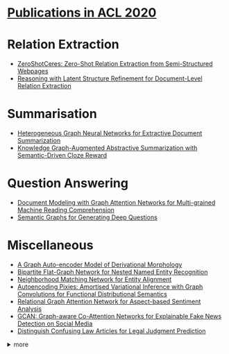 # [Publications in ACL 2020](https://acl2020.org/program/accepted/)



# Relation Extraction
- [ZeroShotCeres: Zero-Shot Relation Extraction from Semi-Structured Webpages](https://github.com/naganandy/graph-based-deep-learning-literature/blob/master/conference-publications/folders/publications_acl20/zsceres_acl20/README.md)
- [Reasoning with Latent Structure Refinement for Document-Level Relation Extraction](https://github.com/naganandy/graph-based-deep-learning-literature/tree/master/conference-publications/folders/publications_acl20/lsr_acl20)



# Summarisation
- [Heterogeneous Graph Neural Networks for Extractive Document Summarization](https://github.com/naganandy/graph-based-deep-learning-literature/blob/master/conference-publications/folders/publications_acl20/hdsg_acl20/README.md)
- [Knowledge Graph-Augmented Abstractive Summarization with Semantic-Driven Cloze Reward](https://github.com/naganandy/graph-based-deep-learning-literature/blob/master/conference-publications/folders/publications_acl20/asgard_acl20/README.md)



# Question Answering
- [Document Modeling with Graph Attention Networks for Multi-grained Machine Reading Comprehension](https://github.com/naganandy/graph-based-deep-learning-literature/blob/master/conference-publications/folders/publications_acl20/nqbertdm_acl20/README.md)
- [Semantic Graphs for Generating Deep Questions](https://github.com/naganandy/graph-based-deep-learning-literature/blob/master/conference-publications/folders/publications_acl20/sgdqg_acl20/README.md)



# Miscellaneous
- [A Graph Auto-encoder Model of Derivational Morphology](https://github.com/naganandy/graph-based-deep-learning-literature/blob/master/conference-publications/folders/publications_acl20/dga_acl20/README.md)
- [Bipartite Flat-Graph Network for Nested Named Entity Recognition](https://github.com/naganandy/graph-based-deep-learning-literature/blob/master/conference-publications/folders/publications_acl20/biflag_acl20/README.md)
- [Neighborhood Matching Network for Entity Alignment](https://github.com/naganandy/graph-based-deep-learning-literature/blob/master/conference-publications/folders/publications_acl20/nmn_acl20/README.md)
- [Autoencoding Pixies: Amortised Variational Inference with Graph Convolutions for Functional Distributional Semantics](https://github.com/naganandy/graph-based-deep-learning-literature/blob/master/conference-publications/folders/publications_acl20/pae_acl20/README.md)
- [Relational Graph Attention Network for Aspect-based Sentiment Analysis](https://github.com/naganandy/graph-based-deep-learning-literature/blob/master/conference-publications/folders/publications_acl20/rgat_acl20/README.md)
- [GCAN: Graph-aware Co-Attention Networks for Explainable Fake News Detection on Social Media](https://github.com/naganandy/graph-based-deep-learning-literature/blob/master/conference-publications/folders/publications_acl20/gcan_acl20/README.md)
- [Distinguish Confusing Law Articles for Legal Judgment Prediction](https://github.com/naganandy/graph-based-deep-learning-literature/blob/master/conference-publications/folders/publications_acl20/ladan_acl20/README.md)




<details> 
<summary> more </summary> 

- A Graph-based Coarse-to-fine Method for Unsupervised Bilingual Lexicon Induction
- A Joint Neural Model for Information Extraction with Global Features
- Bridging the Structural Gap Between Encoding and Decoding for Data-To-Text Generation
- Breaking Through the 80\% Glass Ceiling: Raising the State of the Art in Word Sense Disambiguation by Incorporating Knowledge Graph Information
- Integrating Semantic and Structural Information with Graph Convolutional Network for Controversy Detection
- Heterogeneous Graph Transformer for Graph-to-Sequence Learning
- Graph-to-Tree Learning for Solving Math Word Problems
- Line Graph Enhanced AMR-to-Text Generation with Mix-Order Graph Attention Networks
- Graph Neural News Recommendation with Unsupervised Preference Disentanglement
- HyperCore: Hyperbolic and Co-graph Representation for Automatic ICD Coding
- Learning Interpretable Relationships between Entities, Relations and Concepts via Bayesian Structure Learning on Open Domain Facts
- ReInceptionE: Relation-Aware Inception Network with Joint Local-Global Structural Information for Knowledge Graph Embedding
- NeuInfer: Knowledge Inference on N-ary Facts
- Structural Information Preserving for Graph-to-Text Generation
- Syntax-Aware Opinion Role Labeling with Dependency Graph Convolutional Networks
- Conversational Graph Grounded Policy Learning for Open-Domain Conversation Generation
- A Novel Graph-based Multi-modal Fusion Encoder for Neural Machine Translation
- In Layman’s Terms: Semi-Open Relation Extraction from Scientific Texts
- Leveraging Graph to Improve Abstractive Multi-Document Summarization
- Semi-supervised Contextual Historical Text Normalization
- Learning to Ask More: Semi-Autoregressive Sequential Question Generation under Dual-Graph Interaction
- Amalgamation of protein sequence, structure and textual information for improving protein-protein interaction identification
- Connecting Embeddings for Knowledge Graph Entity Typing
- Taxonomy Construction of Unseen Domains via Graph-based Cross-Domain Knowledge Transfer
- Dependency Graph Enhanced Dual-transformer Structure for Aspect-based Sentiment Classification
- Hierarchy-Aware Global Model for Hierarchical Text Classification

</details>
